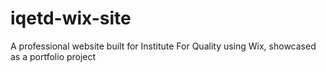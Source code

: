 # iqetd-wix-site
A professional website built for Institute For Quality using Wix, showcased as a portfolio project

